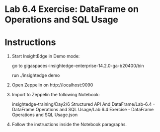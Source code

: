 # Lab 6.4 Exercise: DataFrame on Operations and SQL Usage

# Instructions

1. Start InsightEdge in Demo mode:

    go to gigaspaces-insightedge-enterprise-14.2.0-ga-b20400/bin

    run ./insightedge demo

2. Open Zeppelin on http://localhost:9090

3. Import to Zeppelin the following Notebook:

    insightedge-training/Day2/6 Structured API And DataFrame/Lab-6.4 - DataFrame Operations and SQL Usage/Lab 6.4 Exercise - DataFrame Operations and SQL Usage.json

4. Follow the instructions inside the Notebook paragraphs.
